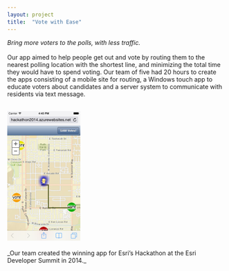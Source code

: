```yaml
---
layout: project
title:  "Vote with Ease"
---
```

_Bring more voters to the polls, with less traffic._<br/><br/>
Our app aimed to help people get out and vote by routing them to the nearest polling location with the shortest line, and minimizing the total time they would have to spend voting.  Our team of five had 20 hours to create the apps consisting of a mobile site for routing, a Windows touch app to educate voters about candidates and a server system to communicate with residents via text message.<br/><br/>

<img src="/images/projects/voting-app.png" alt="screenshot of the votign app">
<br/><br/>
_Our team created the winning app for Esri’s Hackathon at the Esri Developer Summit in 2014._ 
